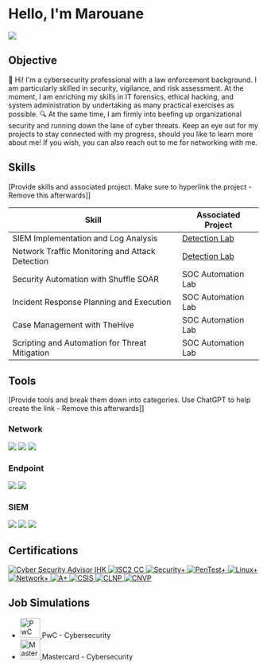 # Hello, I'm Marouane
<a href="https://www.linkedin.com/in/marouane-elkhammali/"><img src="https://img.shields.io/badge/-LinkedIn-0072b1?&style=for-the-badge&logo=linkedin&logoColor=white" /></a>



## Objective
👋 Hi! I'm a cybersecurity professional with a law enforcement background. I am particularly skilled in security, vigilance, and risk assessment. At the moment, I am enriching my skills in IT forensics, ethical hacking, and system administration by undertaking as many practical exercises as possible. 🔍 At the same time, I am firmly into beefing up organizational security and running down the lane of cyber threats. Keep an eye out for my projects to stay connected with my progress, should you like to learn more about me! If you wish, you can also reach out to me for networking with me.

## Skills
[Provide skills and associated project. Make sure to hyperlink the project - Remove this afterwards]]

| Skill                                         | Associated Project         |
|-----------------------------------------------|----------------------------|
| SIEM Implementation and Log Analysis          | <a href="https://google.com">Detection Lab</a>|
| Network Traffic Monitoring and Attack Detection | <a href="https://google.com">Detection Lab</a>|
| Security Automation with Shuffle SOAR         | SOC Automation Lab|
| Incident Response Planning and Execution      | SOC Automation Lab|
| Case Management with TheHive                  | SOC Automation Lab|
| Scripting and Automation for Threat Mitigation | SOC Automation Lab|

## Tools
[Provide tools and break them down into categories. Use ChatGPT to help create the link - Remove this afterwards]]

### Network
<div>
    <img src="https://img.shields.io/badge/-Wireshark-1679A7?&style=for-the-badge&logo=Wireshark&logoColor=white" />
    <img src="https://img.shields.io/badge/-Suricata-EF3B2D?&style=for-the-badge&logo=Suricata&logoColor=white" />
    <img src="https://img.shields.io/badge/-Zeek-777BB4?&style=for-the-badge&logo=Zeek&logoColor=white" />
</div>

### Endpoint
<div>
    <img src="https://img.shields.io/badge/-Microsoft_Defender_for_Endpoint-00A4EF?&style=for-the-badge&logo=Microsoft&logoColor=white" />
    <img src="https://img.shields.io/badge/-Velociraptor-4B275F?&style=for-the-badge&logo=Velociraptor&logoColor=white" />
</div>

### SIEM
<div>
    <img src="https://img.shields.io/badge/-Microsoft_Sentinel-0078D4?&style=for-the-badge&logo=Microsoft&logoColor=white" />
    <img src="https://img.shields.io/badge/-Splunk-000000?&style=for-the-badge&logo=Splunk&logoColor=white" />
    <img src="https://img.shields.io/badge/-Elastic-005571?&style=for-the-badge&logo=Elastic&logoColor=white" />
</div>

## Certifications
<div>
  <a href="https://badges.ihk-kompetenz.plus/assertion/1aa70014-a8cc-4f62-8223-9680c322fff0?id=U2FsdGVkX18W/m2rrFP9Og/jr1GVjpJ1ZIvoncQ1vPTfHnPy%20p7568Usp3LHYNYliFtDsAEOtFvYEnqDw95YaQ==" target="_blank">
    <img src="https://img.shields.io/badge/-Cyber%20Security%20Advisor%20IHK-00008B?&style=for-the-badge&logoColor=white" alt="Cyber Security Advisor IHK">
  </a>
  <a href="https://www.credly.com/badges/a1ae75a1-8592-431b-921f-aef9ccbe7e6c/linked_in_profile" target="_blank">
    <img src="https://img.shields.io/badge/-ISC2%20CC-006400?&style=for-the-badge&logoColor=white" alt="ISC2 CC">
  </a>
  <!-- Same color for all CompTIA certifications -->
  <a href="https://www.credly.com/badges/a87ec1a6-f31a-4800-adda-5f4761424346" target="_blank">
    <img src="https://img.shields.io/badge/-Security%2B-FF9900?&style=for-the-badge&logo=CompTIA&logoColor=white" alt="Security+">
  </a>
  <a href="https://www.credly.com/badges/bf1aaeab-577d-412b-b20c-7b12772a2dfb" target="_blank">
    <img src="https://img.shields.io/badge/-PenTest%2B-FF9900?&style=for-the-badge&logo=CompTIA&logoColor=white" alt="PenTest+">
  </a>
  <a href="https://www.credly.com/badges/3ae71d1d-a83b-4e8f-8866-c45584d0c435" target="_blank">
    <img src="https://img.shields.io/badge/-Linux%2B-FF9900?&style=for-the-badge&logo=CompTIA&logoColor=white" alt="Linux+">
  </a>
  <a href="https://www.credly.com/badges/a42bb75e-3576-4267-8dfa-05a356d05ad6" target="_blank">
    <img src="https://img.shields.io/badge/-Network%2B-FF9900?&style=for-the-badge&logo=CompTIA&logoColor=white" alt="Network+">
  </a>
  <a href="https://www.credly.com/badges/4b9c24e9-e677-43d3-84c5-10508466d15a" target="_blank">
    <img src="https://img.shields.io/badge/-A%2B-FF9900?&style=for-the-badge&logo=CompTIA&logoColor=white" alt="A+">
  </a>
  <!-- Remaining certifications -->
  <a href="https://www.credly.com/badges/5e251125-706f-45ef-afdf-406089afdd6f" target="_blank">
    <img src="https://img.shields.io/badge/-CSIS-ff0000?&style=for-the-badge&logo=CompTIA&logoColor=white" alt="CSIS">
  </a>
  <a href="https://www.credly.com/badges/c6e41586-ca4b-4536-abdd-21a7169c065b" target="_blank">
    <img src="https://img.shields.io/badge/-CLNP-ff0000?&style=for-the-badge&logo=CompTIA&logoColor=white" alt="CLNP">
  </a>
  <a href="https://www.credly.com/badges/e3205b8e-2457-41b0-b058-a09a0e113eca" target="_blank">
    <img src="https://img.shields.io/badge/-CNVP-ff0000?&style=for-the-badge&logo=CompTIA&logoColor=white" alt="CNVP">
  </a>
</div>



##  Job Simulations 

- <a href="https://forage-uploads-prod.s3.amazonaws.com/completion-certificates/PwC%20Switzerland/f9H4CHchzrKQbnbmK_PwC%20Switzerland_tfMiv8JHZqCAtETY9_1723727995180_completion_certificate.pdf" target="_blank">
    <img src="https://upload.wikimedia.org/wikipedia/commons/0/05/PricewaterhouseCoopers_Logo.svg" alt="PwC Logo" width="40" height="40">
  </a> 
  PwC - Cybersecurity 

- <a href="https://forage-uploads-prod.s3.amazonaws.com/completion-certificates/mastercard/vcKAB5yYAgvemepGQ_Mastercard_Txbzx8Q5z4hdJtGDd_1721292672745_completion_certificate.pdf" target="_blank">
    <img src="https://upload.wikimedia.org/wikipedia/commons/2/2a/Mastercard-logo.svg" alt="Mastercard Logo" width="40" height="40">
  </a> 
  Mastercard - Cybersecurity 

